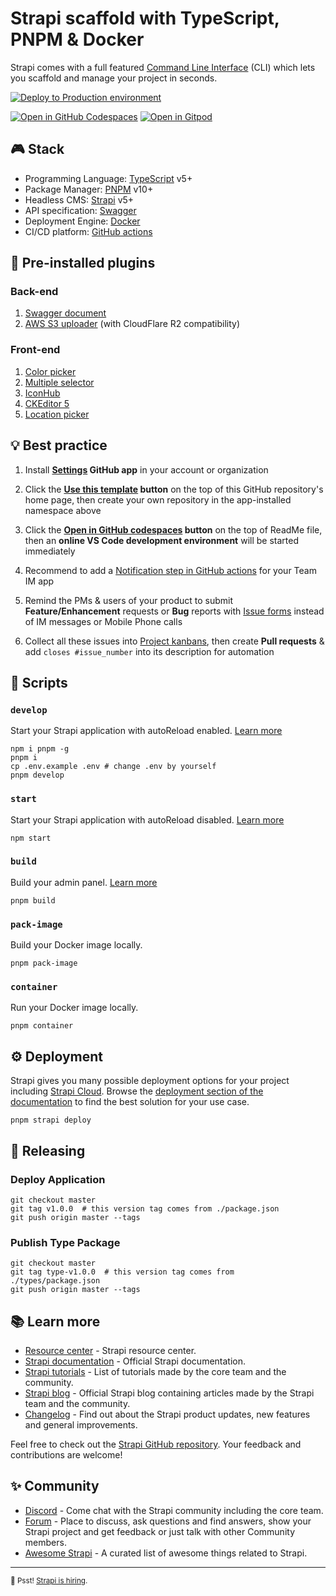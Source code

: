 # Strapi scaffold with TypeScript, PNPM & Docker

Strapi comes with a full featured [Command Line Interface][1] (CLI) which lets you scaffold and manage your project in seconds.

[![Deploy to Production environment](https://github.com/idea2app/Strapi-PNPM-Docker-ts/actions/workflows/deploy-production.yml/badge.svg)][2]

[![Open in GitHub Codespaces](https://github.com/codespaces/badge.svg)][3]
[![Open in Gitpod](https://gitpod.io/button/open-in-gitpod.svg)][4]

## 🎮 Stack

- Programming Language: [TypeScript][5] v5+
- Package Manager: [PNPM][6] v10+
- Headless CMS: [Strapi][7] v5+
- API specification: [Swagger][8]
- Deployment Engine: [Docker][9]
- CI/CD platform: [GitHub actions][10]

## 🔌 Pre-installed plugins

### Back-end

1.  [Swagger document][11]
2.  [AWS S3 uploader][12] (with CloudFlare R2 compatibility)

### Front-end

1.  [Color picker][13]
2.  [Multiple selector][14]
3.  [IconHub][15]
4.  [CKEditor 5][16]
5.  [Location picker][17]

## 💡 Best practice

1.  Install **[Settings][18] GitHub app** in your account or organization

2.  Click the **[Use this template][19] button** on the top of this GitHub repository's home page, then create your own repository in the app-installed namespace above

3.  Click the **[Open in GitHub codespaces][20] button** on the top of ReadMe file, then an **online VS Code development environment** will be started immediately

4.  Recommend to add a [Notification step in GitHub actions][21] for your Team IM app

5.  Remind the PMs & users of your product to submit **Feature/Enhancement** requests or **Bug** reports with [Issue forms][22] instead of IM messages or Mobile Phone calls

6.  Collect all these issues into [Project kanbans][23], then create **Pull requests** & add `closes #issue_number` into its description for automation

## 🚀 Scripts

### `develop`

Start your Strapi application with autoReload enabled. [Learn more][24]

```shell
npm i pnpm -g
pnpm i
cp .env.example .env # change .env by yourself
pnpm develop
```

### `start`

Start your Strapi application with autoReload disabled. [Learn more][25]

```shell
npm start
```

### `build`

Build your admin panel. [Learn more][26]

```shell
pnpm build
```

### `pack-image`

Build your Docker image locally.

```shell
pnpm pack-image
```

### `container`

Run your Docker image locally.

```shell
pnpm container
```

## ⚙️ Deployment

Strapi gives you many possible deployment options for your project including [Strapi Cloud][27]. Browse the [deployment section of the documentation][28] to find the best solution for your use case.

```shell
pnpm strapi deploy
```

## 🚀 Releasing

### Deploy Application

```shell
git checkout master
git tag v1.0.0  # this version tag comes from ./package.json
git push origin master --tags
```

### Publish Type Package

```shell
git checkout master
git tag type-v1.0.0  # this version tag comes from ./types/package.json
git push origin master --tags
```

## 📚 Learn more

- [Resource center][29] - Strapi resource center.
- [Strapi documentation][30] - Official Strapi documentation.
- [Strapi tutorials][31] - List of tutorials made by the core team and the community.
- [Strapi blog][32] - Official Strapi blog containing articles made by the Strapi team and the community.
- [Changelog][33] - Find out about the Strapi product updates, new features and general improvements.

Feel free to check out the [Strapi GitHub repository][34]. Your feedback and contributions are welcome!

## ✨ Community

- [Discord][35] - Come chat with the Strapi community including the core team.
- [Forum][36] - Place to discuss, ask questions and find answers, show your Strapi project and get feedback or just talk with other Community members.
- [Awesome Strapi][37] - A curated list of awesome things related to Strapi.

---

<sub>🤫 Psst! [Strapi is hiring][38].</sub>

[1]: https://docs.strapi.io/dev-docs/cli
[2]: https://github.com/idea2app/Strapi-PNPM-Docker-ts/actions/workflows/deploy-production.yml
[3]: https://codespaces.new/idea2app/Strapi-PNPM-Docker-ts
[4]: https://gitpod.io/?autostart=true#https://github.com/idea2app/Strapi-PNPM-Docker-ts
[5]: https://www.typescriptlang.org/
[6]: https://pnpm.io/
[7]: https://strapi.io/
[8]: https://swagger.io/
[9]: https://www.docker.com/
[10]: https://github.com/features/actions
[11]: https://github.com/strapi/strapi/tree/develop/packages/plugins/documentation
[12]: https://github.com/strapi/strapi/tree/main/packages/providers/upload-aws-s3
[13]: https://github.com/strapi/strapi/tree/develop/packages/plugins/color-picker
[14]: https://github.com/Zaydme/strapi-plugin-multi-select
[15]: https://github.com/Arshiash80/strapi-plugin-iconhub
[16]: https://github.com/ckeditor/strapi-plugin-ckeditor
[17]: https://github.com/wisnuwiry/strapi-geodata
[18]: https://github.com/apps/settings
[19]: https://github.com/new?template_name=Strapi-PNPM-Docker-ts&template_owner=idea2app
[20]: https://codespaces.new/idea2app/Strapi-PNPM-Docker-ts
[21]: https://github.com/FreeCodeCamp-Chengdu/FreeCodeCamp-Chengdu.github.io/blob/8df9944449002758f7ec809deeb260ce08182259/.github/workflows/main.yml#L34-L63
[22]: https://github.com/idea2app/Strapi-PNPM-Docker-ts/issues/new/choose
[23]: https://github.com/idea2app/Strapi-PNPM-Docker-ts/projects
[24]: https://docs.strapi.io/dev-docs/cli#strapi-develop
[25]: https://docs.strapi.io/dev-docs/cli#strapi-start
[26]: https://docs.strapi.io/dev-docs/cli#strapi-build
[27]: https://cloud.strapi.io/
[28]: https://docs.strapi.io/dev-docs/deployment
[29]: https://strapi.io/resource-center
[30]: https://docs.strapi.io/
[31]: https://strapi.io/tutorials
[32]: https://strapi.io/blog
[33]: https://strapi.io/changelog
[34]: https://github.com/strapi/strapi
[35]: https://discord.strapi.io/
[36]: https://forum.strapi.io/
[37]: https://github.com/strapi/awesome-strapi
[38]: https://strapi.io/careers
